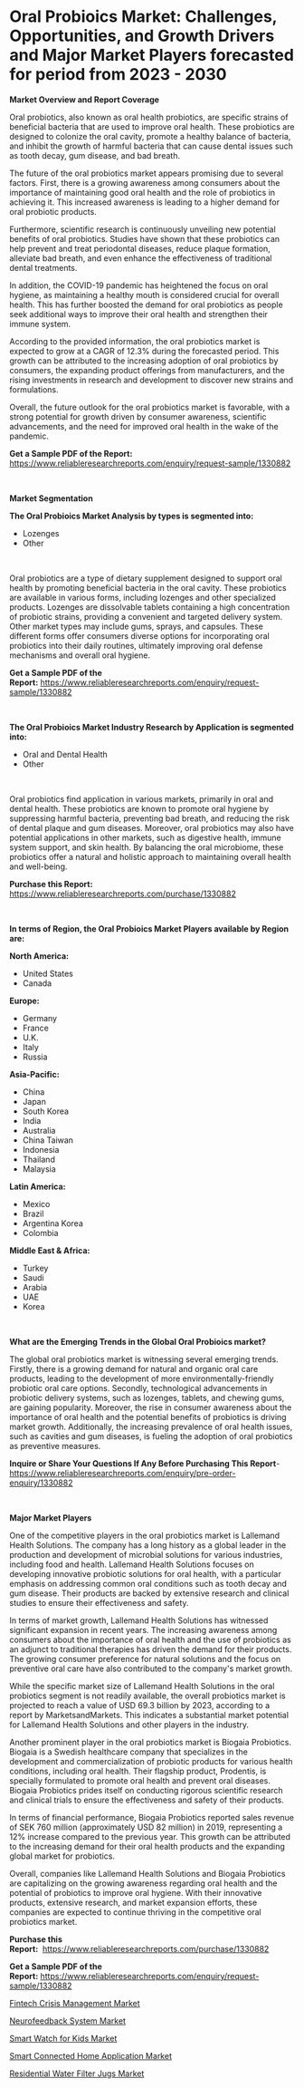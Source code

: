 <p><h1>Oral Probioics Market: Challenges, Opportunities, and Growth Drivers and Major Market Players forecasted for period from 2023 - 2030</h1></p><p><strong>Market Overview and Report Coverage</strong></p>
<p><p>Oral probiotics, also known as oral health probiotics, are specific strains of beneficial bacteria that are used to improve oral health. These probiotics are designed to colonize the oral cavity, promote a healthy balance of bacteria, and inhibit the growth of harmful bacteria that can cause dental issues such as tooth decay, gum disease, and bad breath.</p><p>The future of the oral probiotics market appears promising due to several factors. First, there is a growing awareness among consumers about the importance of maintaining good oral health and the role of probiotics in achieving it. This increased awareness is leading to a higher demand for oral probiotic products.</p><p>Furthermore, scientific research is continuously unveiling new potential benefits of oral probiotics. Studies have shown that these probiotics can help prevent and treat periodontal diseases, reduce plaque formation, alleviate bad breath, and even enhance the effectiveness of traditional dental treatments.</p><p>In addition, the COVID-19 pandemic has heightened the focus on oral hygiene, as maintaining a healthy mouth is considered crucial for overall health. This has further boosted the demand for oral probiotics as people seek additional ways to improve their oral health and strengthen their immune system.</p><p>According to the provided information, the oral probiotics market is expected to grow at a CAGR of 12.3% during the forecasted period. This growth can be attributed to the increasing adoption of oral probiotics by consumers, the expanding product offerings from manufacturers, and the rising investments in research and development to discover new strains and formulations.</p><p>Overall, the future outlook for the oral probiotics market is favorable, with a strong potential for growth driven by consumer awareness, scientific advancements, and the need for improved oral health in the wake of the pandemic.</p></p>
<p><strong>Get a Sample PDF of the Report:</strong> <a href="https://www.reliableresearchreports.com/enquiry/request-sample/1330882">https://www.reliableresearchreports.com/enquiry/request-sample/1330882</a></p>
<p>&nbsp;</p>
<p><strong>Market Segmentation</strong></p>
<p><strong>The Oral Probioics Market Analysis by types is segmented into:</strong></p>
<p><ul><li>Lozenges</li><li>Other</li></ul></p>
<p>&nbsp;</p>
<p><p>Oral probiotics are a type of dietary supplement designed to support oral health by promoting beneficial bacteria in the oral cavity. These probiotics are available in various forms, including lozenges and other specialized products. Lozenges are dissolvable tablets containing a high concentration of probiotic strains, providing a convenient and targeted delivery system. Other market types may include gums, sprays, and capsules. These different forms offer consumers diverse options for incorporating oral probiotics into their daily routines, ultimately improving oral defense mechanisms and overall oral hygiene.</p></p>
<p><strong>Get a Sample PDF of the Report:</strong>&nbsp;<a href="https://www.reliableresearchreports.com/enquiry/request-sample/1330882">https://www.reliableresearchreports.com/enquiry/request-sample/1330882</a></p>
<p>&nbsp;</p>
<p><strong>The Oral Probioics Market Industry Research by Application is segmented into:</strong></p>
<p><ul><li>Oral and Dental Health</li><li>Other</li></ul></p>
<p>&nbsp;</p>
<p><p>Oral probiotics find application in various markets, primarily in oral and dental health. These probiotics are known to promote oral hygiene by suppressing harmful bacteria, preventing bad breath, and reducing the risk of dental plaque and gum diseases. Moreover, oral probiotics may also have potential applications in other markets, such as digestive health, immune system support, and skin health. By balancing the oral microbiome, these probiotics offer a natural and holistic approach to maintaining overall health and well-being.</p></p>
<p><strong>Purchase this Report:</strong>&nbsp; <a href="https://www.reliableresearchreports.com/purchase/1330882">https://www.reliableresearchreports.com/purchase/1330882</a></p>
<p>&nbsp;</p>
<p><strong>In terms of Region, the Oral Probioics Market Players available by Region are:</strong></p>
<p>
    <p> <strong> North America: </strong>
        <ul>
            <li>United States</li>
            <li>Canada</li>
        </ul>
        </p> 
    <p> <strong> Europe: </strong>
        <ul>
            <li>Germany</li>
            <li>France</li>
            <li>U.K.</li>
            <li>Italy</li>
            <li>Russia</li>
        </ul>
        </p> 
    <p> <strong> Asia-Pacific: </strong>
        <ul>
            <li>China</li>
            <li>Japan</li>
            <li>South Korea</li>
            <li>India</li>
            <li>Australia</li>
            <li>China Taiwan</li>
            <li>Indonesia</li>
            <li>Thailand</li>
            <li>Malaysia</li>
        </ul>
        </p> 
    <p> <strong> Latin America: </strong>
        <ul>
            <li>Mexico</li>
            <li>Brazil</li>
            <li>Argentina Korea</li>
            <li>Colombia</li>
        </ul>
        </p> 
    <p> <strong> Middle East & Africa: </strong>
        <ul>
            <li>Turkey</li>
            <li>Saudi</li>
            <li>Arabia</li>
            <li>UAE</li>
            <li>Korea</li>
        </ul>
    </p>
    </p>
<p>&nbsp;</p>
<p><strong>What are the Emerging Trends in the Global Oral Probioics market?</strong></p>
<p><p>The global oral probiotics market is witnessing several emerging trends. Firstly, there is a growing demand for natural and organic oral care products, leading to the development of more environmentally-friendly probiotic oral care options. Secondly, technological advancements in probiotic delivery systems, such as lozenges, tablets, and chewing gums, are gaining popularity. Moreover, the rise in consumer awareness about the importance of oral health and the potential benefits of probiotics is driving market growth. Additionally, the increasing prevalence of oral health issues, such as cavities and gum diseases, is fueling the adoption of oral probiotics as preventive measures.</p></p>
<p><strong>Inquire or Share Your Questions If Any Before Purchasing This Report</strong>- <a href="https://www.reliableresearchreports.com/enquiry/pre-order-enquiry/1330882">https://www.reliableresearchreports.com/enquiry/pre-order-enquiry/1330882</a></p>
<p>&nbsp;</p>
<p><strong>Major Market Players</strong></p>
<p><p>One of the competitive players in the oral probiotics market is Lallemand Health Solutions. The company has a long history as a global leader in the production and development of microbial solutions for various industries, including food and health. Lallemand Health Solutions focuses on developing innovative probiotic solutions for oral health, with a particular emphasis on addressing common oral conditions such as tooth decay and gum disease. Their products are backed by extensive research and clinical studies to ensure their effectiveness and safety.</p><p>In terms of market growth, Lallemand Health Solutions has witnessed significant expansion in recent years. The increasing awareness among consumers about the importance of oral health and the use of probiotics as an adjunct to traditional therapies has driven the demand for their products. The growing consumer preference for natural solutions and the focus on preventive oral care have also contributed to the company's market growth.</p><p>While the specific market size of Lallemand Health Solutions in the oral probiotics segment is not readily available, the overall probiotics market is projected to reach a value of USD 69.3 billion by 2023, according to a report by MarketsandMarkets. This indicates a substantial market potential for Lallemand Health Solutions and other players in the industry.</p><p>Another prominent player in the oral probiotics market is Biogaia Probiotics. Biogaia is a Swedish healthcare company that specializes in the development and commercialization of probiotic products for various health conditions, including oral health. Their flagship product, Prodentis, is specially formulated to promote oral health and prevent oral diseases. Biogaia Probiotics prides itself on conducting rigorous scientific research and clinical trials to ensure the effectiveness and safety of their products.</p><p>In terms of financial performance, Biogaia Probiotics reported sales revenue of SEK 760 million (approximately USD 82 million) in 2019, representing a 12% increase compared to the previous year. This growth can be attributed to the increasing demand for their oral health products and the expanding global market for probiotics.</p><p>Overall, companies like Lallemand Health Solutions and Biogaia Probiotics are capitalizing on the growing awareness regarding oral health and the potential of probiotics to improve oral hygiene. With their innovative products, extensive research, and market expansion efforts, these companies are expected to continue thriving in the competitive oral probiotics market.</p></p>
<p><strong>Purchase this Report:</strong>&nbsp;&nbsp;<a href="https://www.reliableresearchreports.com/purchase/1330882">https://www.reliableresearchreports.com/purchase/1330882</a></p>
<p></p>
<p><strong>Get a Sample PDF of the Report:</strong>&nbsp;<a href="https://www.reliableresearchreports.com/enquiry/request-sample/1330882">https://www.reliableresearchreports.com/enquiry/request-sample/1330882</a></p>
<p><p><a href="https://www.linkedin.com/pulse/fintech-crisis-management-market-size-share-amp-trends/">Fintech Crisis Management Market</a></p><p><a href="https://www.linkedin.com/pulse/decoding-neurofeedback-system-market-deep-dive-latest-trends/">Neurofeedback System Market</a></p><p><a href="https://github.com/rexevange/Market-Research-Report-List-1/blob/main/smart-watch-for-kids-market.md">Smart Watch for Kids Market</a></p><p><a href="https://medium.com/@v8581137/smart-connected-home-application-market-exploring-market-share-market-trends-and-future-growth-bb35ec5867a0">Smart Connected Home Application Market</a></p><p><a href="https://github.com/lilstefpacute/Market-Research-Report-List-1/blob/main/residential-water-filter-jugs-market.md">Residential Water Filter Jugs Market</a></p></p>